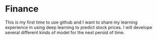 # Finance
This is my first time to use github and I want to share my learning experience in using deep learning to predict stock prices. I will develope several different kinds of model for the next peroid of time.
